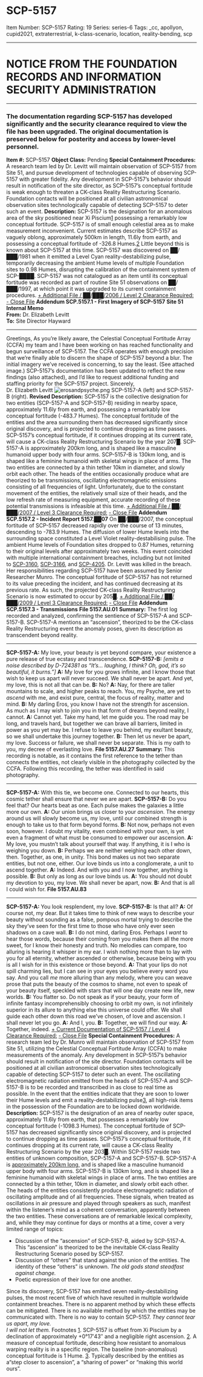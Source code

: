 # SCP-5157
Item Number: SCP-5157
Rating: 19
Series: series-6
Tags: _cc, apollyon, cupid2021, extraterrestrial, k-class-scenario, location, reality-bending, scp

---

# NOTICE FROM THE FOUNDATION RECORDS AND INFORMATION SECURITY ADMINISTRATION
* * *
### The documentation regarding SCP-5157 has developed significantly and the security clearance required to view the file has been upgraded. The original documentation is preserved below for posterity and access by lower-level personnel.
**Item #:** SCP-5157
**Object Class:** Pending
**Special Containment Procedures:** A research team led by Dr. Levitt will maintain observation of SCP-5157 from Site 51, and pursue development of technologies capable of observing SCP-5157 with greater fidelity. Any development in SCP-5157’s behavior should result in notification of the site director, as SCP-5157’s conceptual fortitude is weak enough to threaten a CK-class Reality Restructuring Scenario.
Foundation contacts will be positioned at all civilian astronomical observation sites technologically capable of detecting SCP-5157 to deter such an event.
**Description:** SCP-5157 is the designation for an anomalous area of the sky positioned near Xi Piscium[1](javascript:;) possessing a remarkably low conceptual fortitude. SCP-5157 is of small enough celestial area as to make measurement inconvenient. Current estimates describe SCP-5157 as vaguely oblong, approximately 500km in length, 11.6ly from earth, and possessing a conceptual fortitude of -326.8 Humes.[2](javascript:;) Little beyond this is known about SCP-5157 at this time.
SCP-5157 was discovered on ██/███/1981 when it emitted a Level Cyan reality-destabilizing pulse, temporarily decreasing the ambient Hume levels of multiple Foundation sites to 0.98 Humes, disrupting the calibration of the containment system of SCP-████. SCP-5157 was not catalogued as an item until its conceptual fortitude was recorded as part of routine Site 51 observations on ██/███/1997, at which point it was upgraded to its current containment procedures.
[\+ Additional File / ██/███/2006 / Level 2 Clearance Required:](javascript:;)
[\- Close File](javascript:;)
**Addendum SCP.5157.1 - First Imagery of SCP-5157**
**Site 51 Internal Memo**  
**From:** Dr. Elizabeth Levitt  
**To:** Site Director Hayward
* * *
Greetings,
As you’re likely aware, the Celestial Conceptual Fortitude Array (CCFA) my team and I have been working on has reached functionality and begun surveillance of SCP-5157. The CCFA operates with enough precision that we’re finally able to discern the shape of SCP-5157 beyond a blur. The initial imagery we’ve received is concerning, to say the least. (See attached image.)
SCP-5157’s documentation has been updated to reflect the new findings (also attached), and I’d like to request additional funding and staffing priority for the SCP-5157 project.
Sincerely,  
Dr. Elizabeth Levitt
![erosandpsyche.png](https://scp-wiki.wdfiles.com/local--files/scp-5157/erosandpsyche.png)
SCP-5157-A (left) and SCP-5157-B (right).
**Revised Description:** SCP-5157 is the collective designation for two entities (SCP-5157-A and SCP-5157-B) residing in nearby space, approximately 11.6ly from earth, and possessing a remarkably low conceptual fortitude (-483.7 Humes). The conceptual fortitude of the entities and the area surrounding them has decreased significantly since original discovery, and is projected to continue dropping as time passes. SCP-5157’s conceptual fortitude, if it continues dropping at its current rate, will cause a CK-class Reality Restructuring Scenario by the year 207█.
SCP-5157-A is approximately 200km long, and is shaped like a masculine humanoid upper body with four arms. SCP-5157-B is 130km long, and is shaped like a feminine humanoid with skeletal wings in place of arms. The two entities are connected by a thin tether 10km in diameter, and slowly orbit each other.
The heads of the entities occasionally produce what are theorized to be transmissions, oscillating electromagnetic emissions consisting of all frequencies of light. Unfortunately, due to the constant movement of the entities, the relatively small size of their heads, and the low refresh rate of measuring equipment, accurate recording of these potential transmissions is infeasible at this time.
[\+ Additional File / ██/███/2007 / Level 3 Clearance Required:](javascript:;)
[\- Close File](javascript:;)
**Addendum SCP.5157.2 - Incident Report 5157.██07**
On ██/███/2007, the conceptual fortitude of SCP-5157 decreased rapidly over the course of 13 minutes, descending to -783.9 Humes. The diffusion of lower Hume levels into the surrounding space constituted a Level Violet reality-destabilising pulse. The ambient Hume levels of Foundation sites dropped to 0.87 Humes, returning to their original levels after approximately two weeks.
This event coincided with multiple international containment breaches, including but not limited to [SCP-3160](/scp-3160), [SCP-3166](/scp-3166), and [SCP-4205](/scp-4205). Dr. Levitt was killed in the breach. Her responsibilities regarding SCP-5157 have been assumed by Senior Researcher Munro.
The conceptual fortitude of SCP-5157 has not returned to its value preceding the incident, and has continued decreasing at its previous rate. As such, the projected CK-class Reality Restructuring Scenario is now estimated to occur by 205█.
[\+ Additional File / ██/███/2009 / Level 3 Clearance Required:](javascript:;)
[\- Close File](javascript:;)
**Addendum SCP.5157.3 - Transmissions**
**File 5157.AU.01**
**Summary:** The first log recorded and analyzed, confirming the sentience of SCP-5157-A and SCP-5157-B. SCP-5157-A mentions an “ascension”, theorized to be the CK-class Reality Restructuring event the anomaly poses, given its description as transcendent beyond reality.
* * *
**SCP-5157-A:** My love, your beauty is yet beyond compare, your existence a pure release of true ecstasy and transcendence.
**SCP-5157-B:** _[emits a noise described by D-724381 as “It’s… laughing, I think? Oh, god, it’s so beautiful, it burns.”]_
**A:** My love for you grows infinite, and I know those that wish to keep us apart will never succeed. We shall never be apart. And yet, my love, this is not all that can be.
**B:** No?
**A:** Nay, for there are taller mountains to scale, and higher peaks to reach. You, my Psyche, are yet to _ascend_ with me, and exist pure, central, the focus of reality, matter and mind.
**B:** My darling Eros, you know I have not the strength for ascension. As much as I may wish to join you in that form of dreams beyond reality, I cannot.
**A:** Cannot yet. Take my hand, let me guide you. The road may be long, and travels hard, but together we can brave all barriers, limited in power as you yet may be. I refuse to leave you behind, my exultant beauty, so we shall undertake this journey together.
**B:** Then let us never be apart, my love. Success or failure, we shall never be separate. This is my oath to you, my decree of everlasting love.
**File 5157.AU.27**
**Summary:** This recording is notable, as it contains the first reference to the tether than connects the entities, not clearly visible in the photography collected by the CCFA. Following this recording, the tether was identified in said photography.
* * *
**SCP-5157-A:** With this tie, we become one. Connected to our hearts, this cosmic tether shall ensure that never we are apart.
**SCP-5157-B:** Do you feel that? Our hearts beat as one. Each pulse makes the galaxies a little more our own.
**A:** Our union brings us closer to your _ascension_. The energy around us will slowly become us, my love, until our combined strength is enough to take us to that form beyond forms.
**B:** Not now, perhaps not even soon, however. I doubt my vitality, even combined with your own, is yet even a fragment of what must be consumed to empower our ascension.
**A:** My love, you mustn’t talk about yourself that way. If anything, it is I who is weighing you down.
**B:** Perhaps we are neither weighing each other down, then. Together, as one, in unity. This bond makes us not two separate entities, but not one, either. Our love binds us into a conglomerate, a unit to ascend together.
**A:** Indeed. And with you and I now together, anything is possible.
**B:** But only as long as our love binds us.
**A:** You should not doubt my devotion to you, my love. We shall never be apart, now.
**B:** And that is all I could wish for.
**File 5157.AU.83**
* * *
**SCP-5157-A:** You look resplendent, my love.
**SCP-5157-B:** Is that all?
**A:** Of course not, my dear. But it takes time to think of new ways to describe your beauty without sounding as a false, pompous mortal trying to describe the sky they’ve seen for the first time to those who have only ever seen shadows on a cave wall.
**B:** I do not mind, darling Eros. Perhaps I _want_ to hear those words, because their coming from you makes them all the more sweet, for I know their honesty and truth. No melodies can compare, too alluring is hearing it whisper in my ear. I wish nothing more than to lay with you for all eternity, whether ascended or otherwise, because being with you is all I wish for in this existence or those beyond.
**A:** That your lips do not spill charming lies, but I can see in your eyes you believe every word you say. And you call _me_ more alluring than any melody, where you can weave prose that puts the beauty of the cosmos to shame, not even to speak of your beauty itself, speckled with stars that will one day create new life, new worlds.
**B:** You flatter so. Do not speak as if your beauty, your form of infinite fantasy incomprehensibly choosing to orbit my own, is not infinitely superior in its allure to anything else this universe could offer. We shall guide each other down this road we’ve chosen, of love and ascension. I shall never let you go.
**A:** And I, you.
**B:** Together, we will find our way.
**A:** Together, indeed.
[\+ Current Documentation of SCP-5157 / Level 4 Clearance Required:](javascript:;)
[\- Close File](javascript:;)
**Special Containment Procedures:** A research team led by Dr. Munro will maintain observation of SCP-5157 from Site 51, utilizing the Celestial Conceptual Fortitude Array (CCFA) to make measurements of the anomaly. Any development in SCP-5157’s behavior should result in notification of the site director.
Foundation contacts will be positioned at all civilian astronomical observation sites technologically capable of detecting SCP-5157 to deter such an event.
The oscillating electromagnetic radiation emitted from the heads of SCP-5157-A and SCP-5157-B is to be recorded and transcribed in as close to real time as possible. In the event that the entities indicate that they are soon to lower their Hume levels and emit a reality-destabilizing pulse[3](javascript:;), all high-risk items in the possession of the Foundation are to be locked down worldwide.
**Description:** SCP-5157 is the designation of an area of nearby outer space, approximately 11.6ly from earth, that possesses a remarkably low conceptual fortitude (-1098.3 Humes). The conceptual fortitude of SCP-5157 has decreased significantly since original discovery, and is projected to continue dropping as time passes. SCP-5157’s conceptual fortitude, if it continues dropping at its current rate, will cause a CK-class Reality Restructuring Scenario by the year 203█.
Within SCP-5157 reside two entities of unknown composition, SCP-5157-A and SCP-5157-B. SCP-5157-A is [approximately 200km long,](/scp-2317) and is shaped like a masculine humanoid upper body with four arms. SCP-5157-B is 130km long, and is shaped like a feminine humanoid with skeletal wings in place of arms. The two entities are connected by a thin tether, 10km in diameter, and slowly orbit each other.
The heads of the entities consistently produce electromagnetic radiation of oscillating amplitude and of all frequencies. These signals, when treated as oscillations in air pressure and played through speakers as such, manifest within the listener’s mind as a coherent conversation, apparently between the two entities. These conversations are of remarkable lexical complexity, and, while they may continue for days or months at a time, cover a very limited range of topics:
  * Discussion of the “ascension” of SCP-5157-B, aided by SCP-5157-A. This “ascension” is theorized to be the inevitable CK-class Reality Restructuring Scenario posed by SCP-5157.
  * Discussion of “others” that stand against the union of the entities. The identity of these “others” is unknown. _The old gods stand steadfast against change._
  * Poetic expression of their love for one another.

Since its discovery, SCP-5157 has emitted seven reality-destabilizing pulses, the most recent five of which have resulted in multiple worldwide containment breaches. There is no apparent method by which these effects can be mitigated. There is no available method by which the entities may be communicated with. There is no way to contain SCP-5157.
_They cannot tear us apart, my love.  
I will not let them._
Footnotes
[1](javascript:;). SCP-5157 is offset from Xi Piscium by a declination of approximately +0°17′43″ and a negligible right ascension.
[2](javascript:;). A measure of conceptual fortitude, describing how resistant to anomalous warping reality is in a specific region. The baseline (non-anomalous) conceptual fortitude is 1 Hume.
[3](javascript:;). Typically described by the entities as a“step closer to ascension”, a “sharing of power” or “making this world ours”.